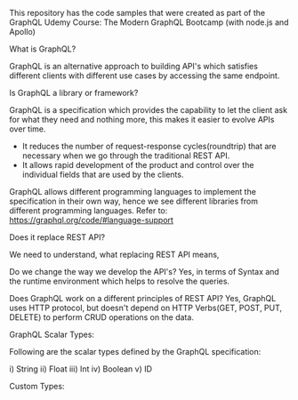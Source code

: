 This repository has the code samples that were created as part of the GraphQL Udemy Course: The Modern GraphQL Bootcamp (with node.js and Apollo)

What is GraphQL?

GraphQL is an alternative approach to building API's which satisfies different clients with different use cases by accessing the same endpoint.

Is GraphQL a library or framework?

GraphQL is a specification which provides the capability to let the client ask for what they need and nothing more, this makes it easier to evolve APIs over time. 

* It reduces the number of request-response cycles(roundtrip) that are necessary when we go through the traditional REST API. 
* It allows rapid development of the product and control over the individual fields that are used by the clients. 

GraphQL allows different programming languages to implement the specification in their own way, hence we see different libraries from different programming languages. Refer to: https://graphql.org/code/#language-support
 

Does it replace REST API?

We need to understand, what replacing REST API means, 

Do we change the way we develop the API's? Yes, in terms of Syntax and the runtime environment which helps to resolve the queries. 

Does GraphQL work on a different principles of REST API? Yes, GraphQL uses HTTP protocol, but doesn't depend on HTTP Verbs(GET, POST, PUT, DELETE) to perform CRUD operations on the data. 



GraphQL Scalar Types:

Following are the scalar types defined by the GraphQL specification:

i) String
ii) Float
iii) Int
iv) Boolean
v) ID


Custom Types:













